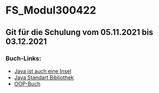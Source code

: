 # FS_Modul300422

## Git für die Schulung vom 05.11.2021 bis 03.12.2021

### Buch-Links:
* [Java ist auch eine Insel](https://openbook.rheinwerk-verlag.de/javainsel/)
* [Java Standart Bibliothek](https://openbook.rheinwerk-verlag.de/java8/)
* [OOP-Buch](https://openbook.rheinwerk-verlag.de/oop/)